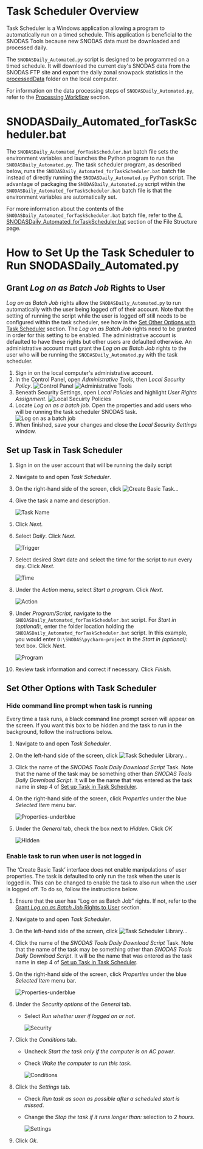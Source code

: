 # Task Scheduler Overview

Task Scheduler is a Windows application allowing a program to automatically run on a timed schedule. This application is
beneficial to the SNODAS Tools because new SNODAS data must be downloaded and processed daily. 

The ```SNODASDaily_Automated.py```
script is designed to be programmed on a timed schedule. It will download the current day's SNODAS data from the SNODAS FTP site 
and export the daily zonal snowpack statistics in the [processedData](../software-design/file-structure.md#snodas_tools92processeddata92) folder on the local computer. 

For information on the data processing steps of ```SNODASDaily_Automated.py```, refer to the 
[Processing Workflow](../software-design/overview.md#processing-workflow) section.

#  SNODASDaily_Automated_forTaskScheduler.bat

The ```SNODASDaily_Automated_forTaskScheduler.bat``` batch file sets the environment variables and launches the Python program to run the 
```SNODASDaily_Automated.py```. The task scheduler program, as described below, runs the ```SNODASDaily_Automated_forTaskScheduler.bat``` 
batch file instead of directly running the ```SNODASDaily_Automated.py``` Python script. The advantage of packaging the ```SNODASDaily_Automated.py``` script
within the ```SNODASDaily_Automated_forTaskScheduler.bat``` batch file is that the environment variables are automatically set. 

For more information about the contents of the ```SNODASDaily_Automated_forTaskScheduler.bat``` batch file, refer to the 
[4. SNODASDaily_Automated_forTaskScheduler.bat](../software-design/file-structure.md#snodas92pycharm-project92) section of the File Structure page. 

# How to Set Up the Task Scheduler to Run SNODASDaily_Automated.py

## Grant *Log on as Batch Job* Rights to User 

*Log on as Batch Job* rights allow the ```SNODASDaily_Automated.py``` to run automatically with the user being logged off of their 
account. Note that the setting of running the script while the user is logged off still needs to be configured within the task scheduler,
see how in the [Set Other Options with Task Scheduler](#set-other-options-with-task-scheduler) section. The *Log on as Batch Job* rights
need to be granted in order for this setting to be enabled. The administrative account is defaulted to have these rights but other 
users are defaulted otherwise. An administrative account must grant the *Log on as Batch Job* rights to the user who will be running 
the ```SNODASDaily_Automated.py``` with the task scheduler. 

1. Sign in on the local computer's administrative account. 
2. In the Control Panel, open *Administrative Tools*, then *Local Security Policy*.
![Control Panel](task-scheduler-images/1_admin_controlPanel.png)
![Administrative Tools](task-scheduler-images/2_admin_adminTools.png)
3. Beneath Security Settings, open *Local Policies* and highlight *User Rights Assignment*.
![Local Secuirty Policies](task-scheduler-images/3_admin_localSecPolicies.png)
4. Locate *Log on as a batch job*. Open the properties and add users who will be running the task scheduler SNODAS task.  
![Log on as a batch job](task-scheduler-images/4_admin_localSecurity.png)
5. When finished, save your changes and close the *Local Security Settings* window.

## Set up Task in Task Scheduler

1. Sign in on the user account that will be running the daily script  

2. Navigate to and open *Task Scheduler*.   

3. On the right-hand side of the screen, click ![Create Basic Task...](task-scheduler-images/create-basic-task.png)  

4. Give the task a name and description.  

	![Task Name](task-scheduler-images/name.png)   
	

5.	Click *Next*.  

6.	Select *Daily*. Click *Next*.  

	![Trigger](task-scheduler-images/trigger.png)  

7.	Select desired *Start* date and select the time for the script to run every day. Click *Next*.  

	![Time](task-scheduler-images/daily-time.png)  

8.	Under the *Action* menu, select *Start a program*. Click *Next*.  

	![Action](task-scheduler-images/action.png)  

9.	Under *Program/Script*, navigate to the ```SNODASDaily_Automated_forTaskScheduler.bat``` script. For *Start in (optional):*, 
	enter the folder location holding the ```SNODASDaily_Automated_forTaskScheduler.bat``` script. In this example, you would enter 
	```D:\SNODAS\pycharm-project``` in the *Start in (optional):* text box. Click *Next*.  
 
	![Program](task-scheduler-images/program.png)  
 
10.	Review task information and correct if necessary. Click *Finish*.   



## Set Other Options with Task Scheduler

### Hide command line prompt when task is running

Every time a task runs, a black command line prompt screen will appear on the screen. If you want this 
box to be hidden and the task to run in the background, follow the instructions below.

1.	Navigate to and open *Task Scheduler*. 
2.	On the left-hand side of the screen, click ![Task Scheduler Library...](task-scheduler-images/task-scheduler-library.png)  
3.	Click the name of the *SNODAS Tools Daily Download Script* Task. Note that the name of the task may be something other
than *SNODAS Tools Daily Download Script*. It will be the name that was entered as the task name in step 4 of 
[Set up Task in Task Scheduler](#set-up-task-in-task-scheduler). 
		
4.	On the right-hand side of the screen, click *Properties* under the blue *Selected Item* menu bar. 

	![Properties-underblue](task-scheduler-images/props-under-blue.png)
	
5.	Under the *General* tab, check the box next to *Hidden*. Click *OK*

	![Hidden](task-scheduler-images/hidden.png)


### Enable task to run when user is not logged in

The ‘Create Basic Task’ interface does not enable manipulations of user properties. The task is defaulted to 
only run the task when the user is logged in. This can be changed to enable the task to also run when the 
user is logged off. To do so, follow the instructions below. 

1.	Ensure that the user has “Log on as Batch Job” rights. If not, refer to the 
[Grant *Log on as Batch Job* Rights to User](#grant-log-on-as-batch-job-rights-to-user) section.  

2.	Navigate to and open *Task Scheduler*.  
3.  On the left-hand side of the screen, click ![Task Scheduler Library...](task-scheduler-images/task-scheduler-library.png)  
4.  Click the name of the *SNODAS Tools Daily Download Script* Task. Note that the name of the task may be something other
than *SNODAS Tools Daily Download Script*. It will be the name that was entered as the task name in step 4 of 
[Set up Task in Task Scheduler](#set-up-task-in-task-scheduler).   
5.  On the right-hand side of the screen, click *Properties* under the blue *Selected Item* menu bar. 

	![Properties-underblue](task-scheduler-images/props-under-blue.png)  
	
6. Under the *Security options* of the *General* tab.
	- Select *Run whether user if logged on or not*.

		![Security](task-scheduler-images/security.png)
	
7. Click the *Conditions* tab. 
	- Uncheck *Start the task only if the computer is on AC power*.
	- Check *Wake the computer to run this task*. 
		
		![Conditions](task-scheduler-images/conditions.png)
	
8. Click the *Settings* tab. 
	- Check *Run task as soon as possible after a scheduled start is missed*. 
	- Change the *Stop the task if it runs longer than:*  selection to *2 hours*.  
	
		![Settings](task-scheduler-images/settings.png)
	
9. Click *Ok*. 








